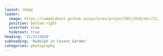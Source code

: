 ```yaml
---
layout: image
leader:
  image: https://camediahost.github.io/pictures/project365/2010/dec/21/211210.jpg
  position: bottom right
  inverted: true
  hidetext: true
heading: '21/12/2010'
subheading: 'Rudolph in Covent Garden'
categories: photography
---
```

